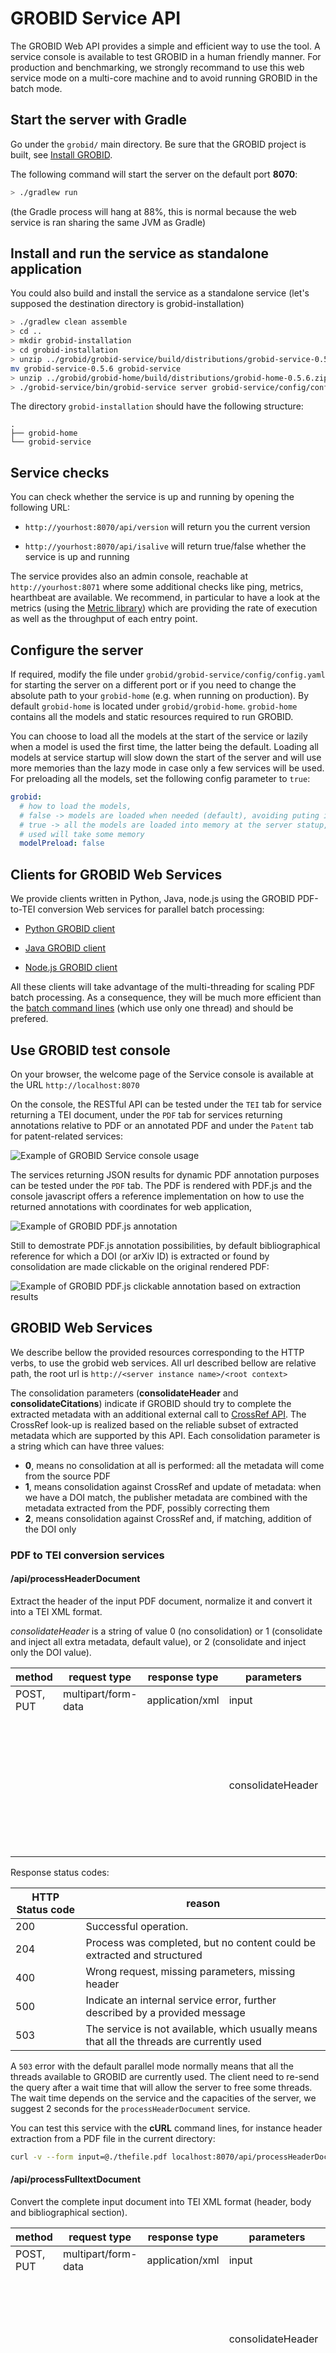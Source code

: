 <h1>GROBID Service API</h1>

The GROBID Web API provides a simple and efficient way to use the tool. A service console is available to test GROBID in a human friendly manner. For production and benchmarking, we strongly recommand to use this web service mode on a multi-core machine and to avoid running GROBID in the batch mode.  

## Start the server with Gradle
Go under the `grobid/` main directory. Be sure that the GROBID project is built, see [Install GROBID](Install-Grobid.md).

The following command will start the server on the default port __8070__:
```bash
> ./gradlew run
```

(the Gradle process will hang at 88%, this is normal because the web service is ran sharing the same JVM as Gradle)

## Install and run the service as standalone application

You could also build and install the service as a standalone service (let's supposed the destination directory is grobid-installation) 

```bash 
> ./gradlew clean assemble 
> cd ..
> mkdir grobid-installation
> cd grobid-installation
> unzip ../grobid/grobid-service/build/distributions/grobid-service-0.5.6.zip
mv grobid-service-0.5.6 grobid-service
> unzip ../grobid/grobid-home/build/distributions/grobid-home-0.5.6.zip 
> ./grobid-service/bin/grobid-service server grobid-service/config/config.yaml
```

The directory `grobid-installation` should have the following structure: 
```
.
├── grobid-home
└── grobid-service
```

## Service checks 
You can check whether the service is up and running by opening the following URL: 

* `http://yourhost:8070/api/version` will return you the current version

* `http://yourhost:8070/api/isalive` will return true/false whether the service is up and running

The service provides also an admin console, reachable at `http://yourhost:8071` where some additional checks like ping, metrics, hearthbeat are available.
We recommend, in particular to have a look at the metrics (using the [Metric library](https://metrics.dropwizard.io/3.1.0/getting-started/)) which are providing the rate of execution as well as the throughput of each entry point. 

## Configure the server

If required, modify the file under `grobid/grobid-service/config/config.yaml` for starting the server on a different port or if you need to change the absolute path to your `grobid-home` (e.g. when running on production). By default `grobid-home` is located under `grobid/grobid-home`. `grobid-home` contains all the models and static resources required to run GROBID. 

You can choose to load all the models at the start of the service or lazily when a model is used the first time, the latter being the default. Loading all models at service startup will slow down the start of the server and will use more memories than the lazy mode in case only a few services will be used. For preloading all the models, set the following config parameter to `true`: 

```yaml
grobid:
  # how to load the models, 
  # false -> models are loaded when needed (default), avoiding puting in memory models which are not used
  # true -> all the models are loaded into memory at the server statup, slow the start of the services and models not  
  # used will take some memory
  modelPreload: false    
```


## Clients for GROBID Web Services

We provide clients written in Python, Java, node.js using the GROBID PDF-to-TEI conversion Web services for parallel batch processing:

- <a href="https://github.com/kermitt2/grobid-client-python" target="_blank">Python GROBID client</a>

- <a href="https://github.com/kermitt2/grobid-client-java" target="_blank">Java GROBID client</a>

- <a href="https://github.com/kermitt2/grobid-client-node" target="_blank">Node.js GROBID client</a>

All these clients will take advantage of the multi-threading for scaling PDF batch processing. As a consequence, they will be much more efficient than the [batch command lines](Grobid-batch.md) (which use only one thread) and should be prefered. 


## Use GROBID test console

On your browser, the welcome page of the Service console is available at the URL `http://localhost:8070`

On the console, the RESTful API can be tested under the `TEI` tab for service returning a TEI document, under the `PDF` tab for services returning annotations relative to PDF or an annotated PDF and under the `Patent` tab for patent-related services:

![Example of GROBID Service console usage](img/grobid-rest-example.png)

The services returning JSON results for dynamic PDF annotation purposes can be tested under the `PDF` tab. The PDF is rendered with PDF.js and the console javascript offers a reference implementation on how to use the returned annotations with coordinates for web application, 

![Example of GROBID PDF.js annotation](img/popup.png)

Still to demostrate PDF.js annotation possibilities, by default bibliographical reference for which a DOI (or arXiv ID) is extracted or found by consolidation are made clickable on the original rendered PDF: 

![Example of GROBID PDF.js clickable annotation based on extraction results](img/doi-link.png)

## GROBID Web Services

We describe bellow the provided resources corresponding to the HTTP verbs, to use the grobid web services. All url described bellow are relative path, the root url is `http://<server instance name>/<root context>`

The consolidation parameters (__consolidateHeader__ and __consolidateCitations__) indicate if GROBID should try to complete the extracted metadata with an additional external call to [CrossRef API](https://github.com/CrossRef/rest-api-doc). The CrossRef look-up is realized based on the reliable subset of extracted metadata which are supported by this API. Each consolidation parameter is a string which can have three values:
- __0__, means no consolidation at all is performed: all the metadata will come from the source PDF
- __1__, means consolidation against CrossRef and update of metadata: when we have a DOI match, the publisher metadata are combined with the metadata extracted from the PDF, possibly correcting them
- __2__, means consolidation against CrossRef and, if matching, addition of the DOI only

### PDF to TEI conversion services

#### /api/processHeaderDocument

Extract the header of the input PDF document, normalize it and convert it into a TEI XML format.

_consolidateHeader_ is a string of value 0 (no consolidation) or 1 (consolidate and inject all extra metadata, default value), or 2 (consolidate and inject only the DOI value).


|   method	|  request type 	  | response type 		 |  parameters 	| requirement  	|   description				|
|---		|---				  |---					 |---			|---			|--- 						|
| POST, PUT	| multipart/form-data |   	application/xml  |   input		|   required	| PDF file to be processed 	|
|   		| 					  |						 |consolidateHeader| optional 	| consolidateHeader is a string of value 0 (no consolidation) or 1 (consolidate and inject all extra metadata, default value), or 2 (consolidate and inject only the DOI value). |

Response status codes:

|     HTTP Status code |   reason                                               |
|---                   |---                                                     |
|         200          |     Successful operation.                              |
|         204          |     Process was completed, but no content could be extracted and structured |
|         400          |     Wrong request, missing parameters, missing header  |
|         500          |     Indicate an internal service error, further described by a provided message           |
|         503          |     The service is not available, which usually means that all the threads are currently used                       |


A `503` error with the default parallel mode normally means that all the threads available to GROBID are currently used. The client need to re-send the query after a wait time that will allow the server to free some threads. The wait time depends on the service and the capacities of the server, we suggest 2 seconds for the `processHeaderDocument` service. 

You can test this service with the **cURL** command lines, for instance header extraction from a PDF file in the current directory:
```bash
curl -v --form input=@./thefile.pdf localhost:8070/api/processHeaderDocument
```

#### /api/processFulltextDocument

Convert the complete input document into TEI XML format (header, body and bibliographical section).

|   method	|  request type 	  | response type 		 |  parameters 	| requirement  	|   description				|
|---		|---				  |---					 |---			|---			|--- 						|
| POST, PUT	| multipart/form-data |   	application/xml  |   input		|   required	| PDF file to be processed 	|
|   		| 					  |						 |consolidateHeader| optional 	| consolidateHeader is a string of value 0 (no consolidation) or 1 (consolidate and inject all extra metadata, default value), or 2 (consolidate and inject only the DOI value). |
|   		| 					  |						 |consolidateCitations| optional | consolidateCitations is a string of value 0 (no consolidation, default value) or 1 (consolidate and inject all extra metadata), or 2 (consolidate and inject only the DOI value). |
|           |                     |                      |includeRawCitations| optional | includeRawCitations is a boolean value, 0 (default. do not include raw reference string in the result) or 1 (include raw reference string in the result). |
|   		| 					  |						 |teiCoordinates| optional | list of element names for which coordinates in the PDF document have to be added, see [Coordinates of structures in the original PDF](Coordinates-in-PDF.md) for more details |

Response status codes:

|     HTTP Status code |   reason                                               |
|---                   |---                                                     |
|         200          |     Successful operation.                              |
|         204          |     Process was completed, but no content could be extracted and structured |
|         400          |     Wrong request, missing parameters, missing header  |
|         500          |     Indicate an internal service error, further described by a provided message           |
|         503          |     The service is not available, which usually means that all the threads are currently used                       |

A `503` error with the default parallel mode normally means that all the threads available to GROBID are currently used. The client need to re-send the query after a wait time that will allow the server to free some threads. The wait time depends on the service and the capacities of the server, we suggest 5-10 seconds for the `processFulltextDocument` service. 

You can test this service with the **cURL** command lines, for instance fulltext extraction (header, body and citations) from a PDF file in the current directory:
```bash
curl -v --form input=@./thefile.pdf localhost:8070/api/processFulltextDocument
```

fulltext extraction and add coordinates to the figures (and tables) only:

```bash
> curl -v --form input=@./12248_2011_Article_9260.pdf --form teiCoordinates=figure --form teiCoordinates=biblStruct localhost:8070/api/processFulltextDocument
```

fulltext extraction and add coordinates for all the supported coordinate elements (sorry for the ugly cURL syntax on this, but that's how cURL is working!):

```bash
> curl -v --form input=@./12248_2011_Article_9260.pdf --form teiCoordinates=persName --form teiCoordinates=figure --form teiCoordinates=ref --form teiCoordinates=biblStruct --form teiCoordinates=formula localhost:8070/api/processFulltextDocument
```

Regarding the bibliographical references, it is possible to include the original raw reference string in the parsed bibliographical result with the parameter `includeRawCitations` set to 1: 

```bash
curl -v --form input=@./thefile.pdf --form includeRawCitations=1 localhost:8070/api/processFulltextDocument
```

#### /api/processReferences

Extract and convert all the bibliographical references present in the input document into TEI XML format. 

|   method	|  request type 	  | response type 		 |  parameters 	| requirement  	|   description				|
|---		|---				  |---					 |---			|---			|--- 						|
| POST, PUT	| multipart/form-data |   	application/xml  |   input		|   required	| PDF file to be processed 	|
|   		| 					  |						 |consolidateCitations| optional 	| is a string of value 0 (no consolidation, default value) or 1 (consolidate all found bib. ref. and inject all extra metadata), or 2 (consolidate all found bib. ref. and inject only the DOI value). |
|           |                     |                      |includeRawCitations| optional | includeRawCitations is a boolean value, 0 (default. do not include raw reference string in the result) or 1 (include raw reference string in the result). |

Response status codes:

|     HTTP Status code |   reason                                               |
|---                   |---                                                     |
|         200          |     Successful operation.                              |
|         204          |     Process was completed, but no content could be extracted and structured |
|         400          |     Wrong request, missing parameters, missing header  |
|         500          |     Indicate an internal service error, further described by a provided message           |
|         503          |     The service is not available, which usually means that all the threads are currently used                       |

A `503` error with the default parallel mode normally means that all the threads available to GROBID are currently used. The client need to re-send the query after a wait time that will allow the server to free some threads. The wait time depends on the service and the capacities of the server, we suggest 3-6 seconds for the `processFulltextDocument` service. 

You can test this service with the **cURL** command lines, for instance extraction and parsing of all references from a PDF in the current directory without consolidation (default value):
```bash
curl -v --form input=@./thefile.pdf localhost:8070/api/processReferences
```

It is possible to include the original raw reference string in the parsed result with the parameter `includeRawCitations` set to 1: 

```bash
curl -v --form input=@./thefile.pdf --form includeRawCitations=1 localhost:8070/api/processReferences
```

### Raw text to TEI conversion services

#### /api/processDate

Parse a raw date string and return the corresponding normalized date in ISO 8601 embedded in a TEI fragment.

|   method	|  request type 	  | response type 		 |  parameters 	| requirement  	|   description				|
|---		|---				  |---					 |---			|---			|--- 						|
| POST, PUT	| application/x-www-form-urlencoded | application/xml  	| date | required	| date to be parsed as raw string|


Response status codes:

|     HTTP Status code |   reason                                               |
|---                   |---                                                     |
|         200          |     Successful operation.                              |
|         204          |     Process was completed, but no content could be extracted and structured |
|         400          |     Wrong request, missing parameters, missing header  |
|         500          |     Indicate an internal service error, further described by a provided message           |
|         503          |     The service is not available, which usually means that all the threads are currently used                       |

A `503` error with the default parallel mode normally means that all the threads available to GROBID are currently used. The client need to re-send the query after a wait time that will allow the server to free some threads. The wait time depends on the service and the capacities of the server, we suggest 1 seconds for the `processDate` service. 

You can test this service with the **cURL** command lines, for instance parsing of a raw date string:
```bash
curl -X POST -d "date=September 16th, 2001" localhost:8070/api/processDate
```
which will return:
```xml
<date when="2001-9-16" />
```

#### /api/processHeaderNames

Parse a raw string corresponding to a name or a sequence of names from a header section and return the corresponding normalized authors in TEI format.

|   method	|  request type 	  | response type 		 |  parameters 	| requirement  	|   description				|
|---		|---				  |---					 |---			|---			|--- 						|
| POST, PUT	| application/x-www-form-urlencoded | application/xml  	| names | required	| sequence of names to be parsed as raw string|


Response status codes:

|     HTTP Status code |   reason                                               |
|---                   |---                                                     |
|         200          |     Successful operation.                              |
|         204          |     Process was completed, but no content could be extracted and structured |
|         400          |     Wrong request, missing parameters, missing header  |
|         500          |     Indicate an internal service error, further described by a provided message           |
|         503          |     The service is not available, which usually means that all the threads are currently used                       |

A `503` error with the default parallel mode normally means that all the threads available to GROBID are currently used. The client need to re-send the query after a wait time that will allow the server to free some threads. The wait time depends on the service and the capacities of the server, we suggest 1 seconds for the `processHeaderNames` service. 

You can test this service with the **cURL** command lines, for instance parsing of a raw sequence of header names string:
```bash
curl -X POST -d "names=John Doe and Jane Smith" localhost:8070/api/processHeaderNames
```
which will return:
```xml
<persName xmlns="http://www.tei-c.org/ns/1.0">
	<forename type="first">John</forename>
	<surname>Doe</surname>
</persName>
<persName xmlns="http://www.tei-c.org/ns/1.0">
	<forename type="first">Jane</forename>
	<surname>Smith</surname>
</persName>
```

#### /api/processCitationNames

Parse a raw sequence of names from a bibliographical reference and return the corresponding normalized authors in TEI format.

|   method	|  request type 	  | response type 		 |  parameters 	| requirement  	|   description				|
|---		|---				  |---					 |---			|---			|--- 						|
| POST, PUT	| application/x-www-form-urlencoded | application/xml  	| names | required	| sequence of names to be parsed as raw string|


Response status codes:

|     HTTP Status code |   reason                                               |
|---                   |---                                                     |
|         200          |     Successful operation.                              |
|         204          |     Process was completed, but no content could be extracted and structured |
|         400          |     Wrong request, missing parameters, missing header  |
|         500          |     Indicate an internal service error, further described by a provided message           |
|         503          |     The service is not available, which usually means that all the threads are currently used                       |

A `503` error with the default parallel mode normally means that all the threads available to GROBID are currently used. The client need to re-send the query after a wait time that will allow the server to free some threads. The wait time depends on the service and the capacities of the server, we suggest 1 seconds for the `processCitationNames` service. 



You can test this service with the **cURL** command lines, for instance parsing of a raw sequence of citation names string:
```bash
curl -X POST -d "names=J. Doe, J. Smith and B. M. Jackson" localhost:8070/api/processCitationNames
```
which will return:
```xml
<persName xmlns="http://www.tei-c.org/ns/1.0">
	<forename type="first">J</forename>
	<surname>Doe</surname>
</persName>
<persName xmlns="http://www.tei-c.org/ns/1.0">
	<forename type="first">J</forename>
	<surname>Smith</surname>
</persName>
<persName xmlns="http://www.tei-c.org/ns/1.0">
	<forename type="first">B</forename>
	<forename type="middle">M</forename>
	<surname>Jackson</surname>
</persName>
```

#### /api/processAffiliations

Parse a raw sequence of affiliations/addresses with or without address and return the corresponding normalized affiliations with address in TEI format.

|   method	|  request type 	  | response type 		 |  parameters 	| requirement  	|   description				|
|---		|---				  |---					 |---			|---			|--- 						|
| POST, PUT	| application/x-www-form-urlencoded | application/xml  	| affiliations | required	| sequence of affiliations+addresses to be parsed as raw string|


Response status codes:

|     HTTP Status code |   reason                                               |
|---                   |---                                                     |
|         200          |     Successful operation.                              |
|         204          |     Process was completed, but no content could be extracted and structured |
|         400          |     Wrong request, missing parameters, missing header  |
|         500          |     Indicate an internal service error, further described by a provided message           |
|         503          |     The service is not available, which usually means that all the threads are currently used                       |

A `503` error with the default parallel mode normally means that all the threads available to GROBID are currently used. The client need to re-send the query after a wait time that will allow the server to free some threads. The wait time depends on the service and the capacities of the server, we suggest 1 seconds for the `processAffiliations` service. 


You can test this service with the **cURL** command lines, for instance parsing of a raw affiliation string:
```bash
curl -X POST -d "affiliations=Stanford University, California, USA" localhost:8070/api/processAffiliations
```

which will return:
```xml
<affiliation>
	<orgName type="institution">Stanford University</orgName>
	<address>
		<region>California</region>
		<country key="US">USA</country>
	</address>
</affiliation>
```

#### /api//processCitation

Parse a raw bibliographical reference (in isolation) and return the corresponding normalized bibliographical reference in TEI format.

|   method	|  request type 	  | response type 		 |  parameters 	| requirement  	|   description				|
|---		|---				  |---					 |---			|---			|--- 						|
| POST, PUT	| application/x-www-form-urlencoded | application/xml  	| citations | required	| bibliographical reference to be parsed as raw string|
|   		| 					  |						 |consolidateCitations| optional | consolidateCitations is a string of value 0 (no consolidation, default value) or 1 (consolidate the citation and inject extra metadata) or 2 (consolidate the citation and inject DOI only) |


Response status codes:

|     HTTP Status code |   reason                                               |
|---                   |---                                                     |
|         200          |     Successful operation.                              |
|         204          |     Process was completed, but no content could be extracted and structured |
|         400          |     Wrong request, missing parameters, missing header  |
|         500          |     Indicate an internal service error, further described by a provided message           |
|         503          |     The service is not available, which usually means that all the threads are currently used                       |

A `503` error with the default parallel mode normally means that all the threads available to GROBID are currently used. The client need to re-send the query after a wait time that will allow the server to free some threads. The wait time depends on the service and the capacities of the server, we suggest 1 seconds for the `processCitation` service. 

You can test this service with the **cURL** command lines, for instance parsing of a raw bibliographical reference string in isolation without consolidation (default value):
```bash
curl -X POST -d "citations=Graff, Expert. Opin. Ther. Targets (2002) 6(1): 103-113" localhost:8070/api/processCitation
```

which will return:
```xml
<biblStruct >
	<analytic>
		<title/>
		<author>
			<persName xmlns="http://www.tei-c.org/ns/1.0"><surname>Graff</surname></persName>
		</author>
	</analytic>
	<monogr>
		<title level="j">Expert. Opin. Ther. Targets</title>
		<imprint>
			<biblScope unit="volume">6</biblScope>
			<biblScope unit="issue">1</biblScope>
			<biblScope unit="page" from="103" to="113" />
			<date type="published" when="2002" />
		</imprint>
	</monogr>
</biblStruct>

```


### PDF annotation services

#### /api/referenceAnnotations

Return JSON annotations with coordinates in the PDF to be processed, relative to the reference informations: reference callouts with links to the full bibliographical reference and bibliographical reference with possible external URL. 

As the annotations are provided for dynamic display on top a PDF rendered in javascript, no PDF is harmed during these processes !

For information about how the coordinates are provided, see [Coordinates of structures in the original PDF](Coordinates-in-PDF.md).

|   method	|  request type 	  | response type 		 |  parameters 	| requirement  	|   description				|
|---		|---				  |---					 |---			|---			|--- 						|
| POST	| multipart/form-data | application/json  	| input | required	| PDF file to be processed, returned coordinates will reference this PDF |
|   		| 					  |						 |consolidateCitations| optional | consolidateCitations is a string of value 0 (no consolidation, default value) or 1 (consolidate the citation and inject extra metadata) or 2 (consolidate and inject DOI only) |



Response status codes:

|     HTTP Status code |   reason                                               |
|---                   |---                                                     |
|         200          |     Successful operation.                              |
|         204          |     Process was completed, but no content could be extracted and structured |
|         400          |     Wrong request, missing parameters, missing header  |
|         500          |     Indicate an internal service error, further described by a provided message           |
|         503          |     The service is not available, which usually means that all the threads are currently used                       |

A `503` error with the default parallel mode normally means that all the threads available to GROBID are currently used. The client need to re-send the query after a wait time that will allow the server to free some threads. The wait time depends on the service and the capacities of the server, we suggest 3-6 seconds for the `referenceAnnotations` service. 



#### /api/annotatePDF

Return the PDF augmented with PDF annotations relative to the reference informations: reference callouts with links to the full bibliographical reference and bibliographical reference with possible external URL. 

Note that this service modify the original PDF, and thus be careful with legal right and reusability of such augmented PDF! For this reason, this service is proposed for experimental purposes and might be deprecated in future version of GROBID, in favor of the above `/api/referenceAnnotations` service.

|   method	|  request type 	  | response type 		 |  parameters 	| requirement  	|   description				|
|---		|---				  |---					 |---			|---			|--- 						|
| POST	| multipart/form-data | application/pdf  	| input | required	| PDF file to be processed |
|   		| 					  |						 |consolidateCitations| optional | consolidateCitations is a string of value 0 (no consolidation, default value) or 1 (consolidate the citation and inject extra metadata) or 2 (consolidate and inject DOI only) |

Response status codes:

|     HTTP Status code |   reason                                               |
|---                   |---                                                     |
|         200          |     Successful operation.                              |
|         204          |     Process was completed, but no content could be extracted and structured |
|         400          |     Wrong request, missing parameters, missing header  |
|         500          |     Indicate an internal service error, further described by a provided message           |
|         503          |     The service is not available, which usually means that all the threads are currently used                       |

A `503` error with the default parallel mode normally means that all the threads available to GROBID are currently used. The client need to re-send the query after a wait time that will allow the server to free some threads. The wait time depends on the service and the capacities of the server, we suggest 5-10 seconds for the `annotatePDF` service. 

### Citation extraction and normalization from patents

#### /api/processCitationPatentTXT

Extract and parse the patent and non patent citations in the description of a patent publication sent as UTF-8 text. Results are returned as a list of TEI citations. 

|   method	|  request type 	  | response type 		 |  parameters 	| requirement  	|   description				|
|---		|---				  |---					 |---			|---			|--- 						|
| POST, PUT	| application/x-www-form-urlencoded | application/xml  	| input | required	| patent text to be processed as raw string|
|   		| 					  |						 |consolidateCitations| optional | consolidateCitations is a string of value 0 (no consolidation, default value) or 1 (consolidate the citation and inject extra metadata) or 2 (consolidate and inject DOI only) |
|           |                     |                      |includeRawCitations| optional | for non patent citations, includeRawCitations is a boolean value, 0 (default. do not include raw reference string in the result) or 1 (include raw reference string in the result). |


Response status codes:

|     HTTP Status code |   reason                                               |
|---                   |---                                                     |
|         200          |     Successful operation.                              |
|         204          |     Process was completed, but no content could be extracted and structured |
|         400          |     Wrong request, missing parameters, missing header  |
|         500          |     Indicate an internal service error, further described by a provided message           |
|         503          |     The service is not available, which usually means that all the threads are currently used                       |

A `503` error with the default parallel mode normally means that all the threads available to GROBID are currently used. The client need to re-send the query after a wait time that will allow the server to free some threads. The wait time depends on the capacities of the server and the size of the input string, we suggest 5-10 seconds for the `processCitationPatentTXT` service. 

You can test this service with the **cURL** command lines, for instance parsing of a raw bibliographical reference string in isolation without consolidation (default value):
```bash
curl -X POST -d "input=In EP0123456B1 nothing interesting." localhost:8070/api/processCitationPatentTXT
```

which will return:
```xml
<?xml version="1.0" encoding="UTF-8"?>
<TEI
    xmlns="http://www.tei-c.org/ns/1.0"
    xmlns:xlink="http://www.w3.org/1999/xlink">
    <teiHeader />
    <text>
        <div id="_mWYp9Fa">In EP0123456B1 nothing interesting.</div>
        <div type="references">
            <listBibl>
                <biblStruct type="patent" status="publication">
                    <monogr>
                        <authority>
                            <orgName type="regional">EP</orgName>
                        </authority>
                        <idno type="docNumber" subtype="epodoc">0123456</idno>
                        <idno type="docNumber" subtype="original">0123456</idno>
                        <imprint>
                            <classCode scheme="kindCode">B1</classCode>
                        </imprint>
                        <ptr target="#string-range('mWYp9Fa',5,9)"></ptr>
                    </monogr>
                </biblStruct>
            </listBibl>
        </div>
    </text>
</TEI>
```

#### /api/processCitationPatentST36

Extract and parse the patent and non patent citations in the description of a patent publication encoded in ST.36. Results are returned as a list of TEI citations. 

|   method	|  request type 	  | response type 		 |  parameters 	| requirement  	|   description				|
|---		|---				  |---					 |---			|---			|--- 						|
| POST, PUT	| multipart/form-data | application/xml  	| input | required	| XML file in ST36 standard of the patent document to be processed |
|   		| 					  |						 |consolidateCitations| optional | consolidateCitations is a string of value 0 (no consolidation, default value) or 1 (consolidate the citation and inject extra metadata) or 2 (consolidate and inject DOI only) |
|           |                     |                      |includeRawCitations| optional | for non patent citations, includeRawCitations is a boolean value, 0 (default. do not include raw reference string in the result) or 1 (include raw reference string in the result). |


Response status codes:

|     HTTP Status code |   reason                                               |
|---                   |---                                                     |
|         200          |     Successful operation.                              |
|         204          |     Process was completed, but no content could be extracted and structured |
|         400          |     Wrong request, missing parameters, missing header  |
|         500          |     Indicate an internal service error, further described by a provided message           |
|         503          |     The service is not available, which usually means that all the threads are currently used                       |

A `503` error with the default parallel mode normally means that all the threads available to GROBID are currently used. The client need to re-send the query after a wait time that will allow the server to free some threads. The wait time depends on the capacities of the server and the size of the input document, we suggest 5-10 seconds for the `processCitationPatentST36` service. 

For non patent citations, it is possible to include the original raw reference string in the parsed result with the parameter `includeRawCitations` set to 1, for instance: 

```bash
curl --form input=@/home/lopez/grobid/grobid-core/src/test/resources/s/006271747.xml --form includeRawCitations=1 localhost:8070/api/processCitationPatentST36
```

```xml
<biblStruct >
    <analytic>
        <title/>
        <author>
            <persName xmlns="http://www.tei-c.org/ns/1.0"><forename type="first">T</forename><forename type="middle">J</forename><surname>Vaughan</surname></persName>
        </author>
    </analytic>
    <monogr>
        <title level="j">Nat.Biotech</title>
        <imprint>
            <biblScope unit="volume">14</biblScope>
            <biblScope unit="page" from="309" to="314" />
            <date type="published" when="1996" />
        </imprint>
    </monogr>
    <note type="raw_reference"> Vaughan, T.J. et al., Nat.Biotech., 14:309-314(1996)</note>
</biblStruct>


<biblStruct >
    <monogr>
        <title/>
        <author>
            <persName xmlns="http://www.tei-c.org/ns/1.0"><forename type="first">Perkin</forename><surname>Elmer</surname></persName>
        </author>
        <imprint>
            <biblScope unit="volume">1</biblScope>
            <biblScope unit="page">1000</biblScope>
        </imprint>
    </monogr>
    <note type="report_type">Cat.1244-360</note>
    <note type="raw_reference">Perkin Elmer, Cat.1244-360, 1:1000</note>
</biblStruct>
```

#### /api/processCitationPatentPDF

Extract and parse the patent and non patent citations in the description of a patent publication sent as PDF. Results are returned as a list of TEI citations. Note that the text layer must be available in the PDF to be processed (which is, surprisingly in this century, very rarely the case with the PDF avaialble from the main patent offices - however the patent publications that can be downloaded from Google Patents for instance have been processed by a good quality OCR). 

Extract and parse the patent and non patent citations in the description of a patent encoded in ST.36. Results are returned as a lits of TEI citations. 

|   method	|  request type 	  | response type 		 |  parameters 	| requirement  	|   description				|
|---		|---				  |---					 |---			|---			|--- 						|
| POST, PUT	| multipart/form-data | application/xml  	| input | required	| PDF file of the patent document to be processed |
|   		| 					  |						 |consolidateCitations| optional | consolidateCitations is a string of value 0 (no consolidation, default value) or 1 (consolidate the citation and inject extra metadata) or 2 (consolidate and inject DOI only) |
|           |                     |                      |includeRawCitations| optional | for non patent citations, includeRawCitations is a boolean value, 0 (default. do not include raw reference string in the result) or 1 (include raw reference string in the result). |


Response status codes:

|     HTTP Status code |   reason                                               |
|---                   |---                                                     |
|         200          |     Successful operation.                              |
|         204          |     Process was completed, but no content could be extracted and structured |
|         400          |     Wrong request, missing parameters, missing header  |
|         500          |     Indicate an internal service error, further described by a provided message           |
|         503          |     The service is not available, which usually means that all the threads are currently used                       |

A `503` error with the default parallel mode normally means that all the threads available to GROBID are currently used. The client need to re-send the query after a wait time that will allow the server to free some threads. The wait time depends on the capacities of the server and the size of the input document, we suggest 5-10 seconds for the `processCitationPatentPDF` service. 


#### /api/citationPatentAnnotations

This service is similar to `/api/referenceAnnotations` but for a patent document in PDF. JSON annotations relative the the input PDF are returned with coordinates as described in the page [Coordinates of structures in the original PDF](Coordinates-in-PDF.md).

Patent and non patent citations can be directly visualised on the PDF layout as illustrated by the GROBID console. For patent citations, the provided external reference informations are based on the patent number normalisation and relies on Espacenet, the patent access application from the European Patent office. For non patent citation, the external references are similar as for a scientific article (CorssRef DOI link or arXiv.org if an arXiv ID is present). 

|   method	|  request type 	  | response type 		 |  parameters 	| requirement  	|   description				|
|---		|---				  |---					 |---			|---			|--- 						|
| POST	| multipart/form-data | application/json  	| input | required	| Patent publication PDF file to be processed, returned coordinates will reference this PDF |
|   		| 					  |						 |consolidateCitations| optional | consolidateCitations is a string of value 0 (no consolidation, default value) or 1 (consolidate the citation and inject extra metadata) or 2 (consolidate and inject DOI only) |


Response status codes:

|     HTTP Status code |   reason                                               |
|---                   |---                                                     |
|         200          |     Successful operation.                              |
|         204          |     Process was completed, but no content could be extracted and structured |
|         400          |     Wrong request, missing parameters, missing header  |
|         500          |     Indicate an internal service error, further described by a provided message           |
|         503          |     The service is not available, which usually means that all the threads are currently used                       |

A `503` error with the default parallel mode normally means that all the threads available to GROBID are currently used. The client need to re-send the query after a wait time that will allow the server to free some threads. The wait time depends on the capacities of the server and the size of the input document, we suggest 5-10 seconds for the `citationPatentAnnotations` service. 


## Parallel mode

The Grobid RESTful API provides a very efficient way to use the library out of the box, because the service exploits multithreading.

As Grobid is thread-safe and manages a pool of parser instances, it is advised to use several threads to call the REST service for scaling the processing to large collections of documents. This improves considerably the performance of the services for PDF processing because documents can be processed while other are uploading. 

Setting the maximum number of parallel processing is done in the property file under `grobid-home/config/grobid.properties`. Adjust this number (default 10) following the number of cores/threads available on your server: 

```
#------------------- start: pooling -------------------
# Maximum parallel connections allowed
org.grobid.max.connections=10
```

The threads in GROBID service are managed as a pool. When processing a document, the service will request a thread from this pool, and release it to the pool after completion of the request. If all the threads present in the pool are used, it is possible to set the maximum amount of time (in seconds) the request for a thread will wait before considering that no thread will be available and return a http code `503` to the client: 


```
# Maximum time wait to get a connection when the pool is full (in seconds)
org.grobid.pool.max.wait=1
```

When scaling the service, we think that it is better to maintain this value low (e.g. 1 second) to avoid putting too many open requests on the server. 
